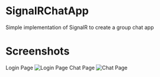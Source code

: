 # SignalRChatApp
Simple implementation of SignalR to create a group chat app

# Screenshots
Login Page
![Login Page](http://wchayeb.com/wp-content/uploads/2018/03/1.png)
Chat Page
![Chat Page](http://wchayeb.com/wp-content/uploads/2018/03/2.png)

